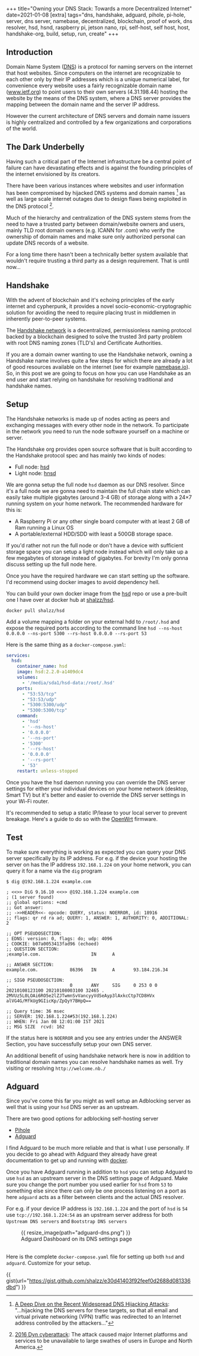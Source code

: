 +++
title="Owning your DNS Stack: Towards a more Decentralized Internet"
date=2021-01-08
[extra]
tags="dns, handshake, adguard, pihole, pi-hole, server, dns server, namebase, decentralized, blockchain, proof of work, dns resolver, hsd, hsnd, raspberry pi, jetson nano, rpi, self-host, self host, host, handshake-org, build, setup, run, create"
+++

## Introduction

Domain Name System ([DNS][9]) is a protocol for naming servers on the internet that host
websites. Since computers on the internet are recognizable to each other 
only by their IP addresses which is a unique numerical label, for convenience
every website uses a fairly recognizable domain name (www.ietf.org) to
point users to their own servers (4.31.198.44) hosting the website by the means
of the DNS system, where a DNS server provides the mapping between the domain
name and the server IP address.

However the current architecture of DNS servers and domain name issuers is highly 
centralized and controlled by a few organizations and corporations of the world.

<!-- more -->

## The Dark Underbelly

Having such a critical part of the Internet infrastructure be a central point
of failure can have devastating effects and is against the founding principles
of the internet envisioned by its creators.

There have been various instances where websites and user information has been 
compromised by hijacked DNS systems and domain names [^fn-1] as well as large scale
internet outages due to design flaws being exploited in the DNS protocol [^fn-2].

Much of the hierarchy and centralization of the DNS system stems from the need to
have a trusted party between domain/website owners and users, mainly TLD root domain
owners (e.g. ICANN for .com) who verify the ownership of domain names and make sure
only authorized personal can update DNS records of a website.

For a long time there hasn't been a technically better system available that wouldn't
require trusting a third party as a design requirement. That is until now…

## Handshake

With the advent of blockchain and it's echoing principles of the early internet
and cypherpunk, it provides a novel socio-economic-cryptographic solution for avoiding
the need to require placing trust in middlemen in inherently peer-to-peer systems.

The [Handshake network][3] is a decentralized, permissionless naming protocol
backed by a blockchain designed to solve the trusted 3rd party
problem with root DNS naming zones (TLD's) and Certificate Authorities.

If you are a domain owner wanting to use the Handshake network, owning a
Handshake name involves quite a few steps
for which there are already a lot of good resources available on the internet
(see for example [namebase.io][13]).
So, in this post we are going to focus on how you can use Handshake as an end user
and start relying on handshake for resolving traditional and handshake names.

## Setup

The Handshake networks is made up of nodes acting as peers and exchanging messages
with every other node in the network. To participate in the network you need to
run the node software yourself on a machine or server.

The Handshake org provides open source software that is
built according to the Handshake protocol spec and has mainly two kinds of nodes:

* Full node: [hsd][4]
* Light node: [hnsd][5]

We are gonna setup the full node `hsd` daemon as our DNS resolver. 
Since it's a full node we are gonna need to maintain the full chain state which
can easily take multiple gigabytes (around 3-4 GB) of storage along with a 24×7 running system
on your home network. The recommended hardware for this is:

* A Raspberry Pi or any other single board computer with at least 2 GB of Ram running a Linux OS
* A portable/external HDD/SDD with least a 500GB storage space.

If you'd rather not run the full node or don't have a device with sufficient storage
space you can setup a light node instead which will only take up a few megabytes
of storage instead of gigabytes. For brevity I'm only gonna discuss setting up
the full node here.

Once you have the required hardware we can start setting up the software. I'd
recommend using docker images to avoid dependency hell.

You can build your own docker image from the [hsd][4] repo or use a pre-built
one I have over at docker hub at [shalzz/hsd][7].

```
docker pull shalzz/hsd
```

Add a volume mapping a folder on your external hdd to `/root/.hsd` and expose the
required ports according to the command line
`hsd --ns-host 0.0.0.0 --ns-port 5300 --rs-host 0.0.0.0 --rs-port 53`

Here is the same thing as a `docker-compose.yaml`:

```yaml
services:
  hsd:
    container_name: hsd
    image: hsd:2.2.0-a1409dc4
    volumes:
      - '/media/sda1/hsd-data:/root/.hsd'
    ports:
      - "53:53/tcp"
      - "53:53/udp"
      - "5300:5300/udp"
      - "5300:5300/tcp"
    command:
      - 'hsd'
      - '--ns-host'
      - '0.0.0.0'
      - '--ns-port'
      - '5300'
      - '--rs-host'
      - '0.0.0.0'
      - '--rs-port'
      - '53'
    restart: unless-stopped
```

Once you have the hsd daemon running you can override the DNS server settings for either your
individual devices on your home network
(desktop, Smart TV) but it's better and easier to override the DNS server settings in
your Wi-Fi router.

It's recommended to setup a static IP/lease to your local server to prevent
breakage. Here's a guide to do so with the [OpenWrt][8] firmware.

## Test

To make sure everything is working as expected you can query your DNS server specifically
by its IP address. For e.g. if the device your hosting the server on has the IP
address `192.168.1.224` on your home network, you can query it for a name via the
`dig` program

```
$ dig @192.168.1.224 example.com

; <<>> DiG 9.16.10 <<>> @192.168.1.224 example.com
; (1 server found)
;; global options: +cmd
;; Got answer:
;; ->>HEADER<<- opcode: QUERY, status: NOERROR, id: 18916
;; flags: qr rd ra ad; QUERY: 1, ANSWER: 1, AUTHORITY: 0, ADDITIONAL: 2

;; OPT PSEUDOSECTION:
; EDNS: version: 0, flags: do; udp: 4096
; COOKIE: b07a0053413fad96 (echoed)
;; QUESTION SECTION:
;example.com.                   IN      A

;; ANSWER SECTION:
example.com.            86396   IN      A       93.184.216.34

;; SIG0 PSEUDOSECTION:
.                       0       ANY     SIG     0 253 0 0 20210108123100 20210108003100 32465 . 2MVUz5L0LOAi6RO5e2lZJTwmnSvVancyyVdSeAyp3lAxkcCtp7CD8HVx alVG4G/MfkUg9GIicKp/ZpQyY7BHpQ==

;; Query time: 36 msec
;; SERVER: 192.168.1.224#53(192.168.1.224)
;; WHEN: Fri Jan 08 12:01:00 IST 2021
;; MSG SIZE  rcvd: 162
```

If the status here is `NOERROR` and you see any entries under the ANSWER Section,
you have successfully setup your own DNS server.

An additional benefit of using handshake network here is now in addition to traditional
domain names you can resolve handshake names as well. Try visiting or resolving `http://welcome.nb./`

## Adguard

Since you've come this far you might as well setup an Adblocking server as well
that is using your `hsd` DNS server as an upstream.

There are two good options for adblocking self-hosting server
* [Pihole][10]
* [Adguard][11]

I find Adguard to be much more reliable and that is what I use personally.
If you decide to go ahead with Adguard they already have great documentation
to get up and running with [docker][12].

Once you have Adguard running in addition to `hsd` you can setup Adguard to use
`hsd` as an upstream server in the DNS settings page of Adguard.
Make sure you change the port number you used earlier for `hsd` from `53` to
something else since there can only be one process listening on a port as here
`adguard` acts as a filter between clients and the actual DNS resolver.

For e.g. if your device IP address is `192.168.1.224` and the port of `hsd` is `54`
use `tcp://192.168.1.224:54` as an upstream server address for both
`Upstream DNS servers` and `Bootstrap DNS servers`

<figure> {{ resize_image(path="adguard-dns.png") }}
<figcaption> Adguard Dashboard on its DNS settings page </figcaption>
<br/>
</figure>


Here is the complete `docker-compose.yaml` file for setting up both `hsd` and `adguard`.
Customize for your setup.

{{ gist(url="https://gist.github.com/shalzz/e30d41403f92feef0d2688d081336dbd") }}

[^fn-1]: [A Deep Dive on the Recent Widespread DNS Hijacking Attacks][1]:
    "...hijacking the DNS servers for these targets, so that all email and virtual private networking (VPN) traffic was redirected to an Internet address controlled by the attackers..."

[^fn-2]: [2016 Dyn cyberattack][2]: The attack caused major Internet platforms and services to be unavailable to large swathes of users in Europe and North America.

[1]: https://krebsonsecurity.com/2019/02/a-deep-dive-on-the-recent-widespread-dns-hijacking-attacks/
[2]: https://en.wikipedia.org/wiki/2016_Dyn_cyberattack
[3]: https://handshake.org/
[4]: https://github.com/handshake-org/hsd
[5]: https://github.com/handshake-org/hnsd
[6]: https://gist.github.com/shalzz/e30d41403f92feef0d2688d081336dbd
[7]: https://hub.docker.com/r/shalzz/hsd
[8]: https://openwrt.org/docs/guide-user/luci/static_ip
[9]: https://en.wikipedia.org/wiki/Domain_Name_System
[10]: https://pi-hole.net/
[11]: https://github.com/AdguardTeam/AdGuardHome
[12]: https://github.com/AdguardTeam/AdGuardHome/wiki/Docker
[13]: https://www.namebase.io/register/16xmfa
